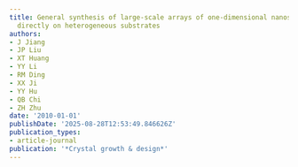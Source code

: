 ```yaml
---
title: General synthesis of large-scale arrays of one-dimensional nanostructured Co3O4
  directly on heterogeneous substrates
authors:
- J Jiang
- JP Liu
- XT Huang
- YY Li
- RM Ding
- XX Ji
- YY Hu
- QB Chi
- ZH Zhu
date: '2010-01-01'
publishDate: '2025-08-28T12:53:49.846626Z'
publication_types:
- article-journal
publication: '*Crystal growth & design*'
---
```

